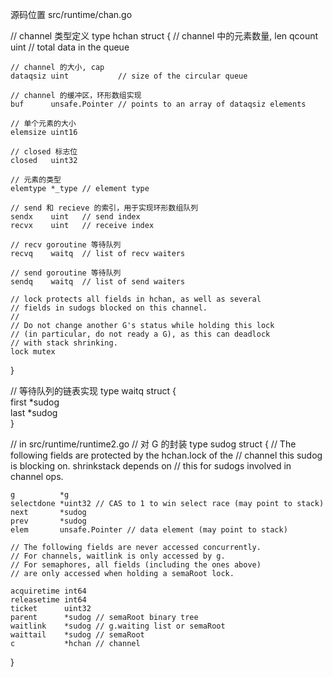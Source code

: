 源码位置 src/runtime/chan.go

// channel 类型定义
type hchan struct {
    // channel 中的元素数量, len
    qcount   uint           // total data in the queue
    
    // channel 的大小, cap
    dataqsiz uint           // size of the circular queue
    
    // channel 的缓冲区，环形数组实现
    buf      unsafe.Pointer // points to an array of dataqsiz elements
    
    // 单个元素的大小
    elemsize uint16
    
    // closed 标志位
    closed   uint32
    
    // 元素的类型
    elemtype *_type // element type
    
    // send 和 recieve 的索引，用于实现环形数组队列
    sendx    uint   // send index
    recvx    uint   // receive index
    
    // recv goroutine 等待队列
    recvq    waitq  // list of recv waiters
    
    // send goroutine 等待队列
    sendq    waitq  // list of send waiters

    // lock protects all fields in hchan, as well as several
    // fields in sudogs blocked on this channel.
    //
    // Do not change another G's status while holding this lock
    // (in particular, do not ready a G), as this can deadlock
    // with stack shrinking.
    lock mutex
}

// 等待队列的链表实现
type waitq struct {    
    first *sudog       
    last  *sudog       
}

// in src/runtime/runtime2.go
// 对 G 的封装
type sudog struct {
    // The following fields are protected by the hchan.lock of the
    // channel this sudog is blocking on. shrinkstack depends on
    // this for sudogs involved in channel ops.

    g          *g
    selectdone *uint32 // CAS to 1 to win select race (may point to stack)
    next       *sudog
    prev       *sudog
    elem       unsafe.Pointer // data element (may point to stack)

    // The following fields are never accessed concurrently.
    // For channels, waitlink is only accessed by g.
    // For semaphores, all fields (including the ones above)
    // are only accessed when holding a semaRoot lock.

    acquiretime int64
    releasetime int64
    ticket      uint32
    parent      *sudog // semaRoot binary tree
    waitlink    *sudog // g.waiting list or semaRoot
    waittail    *sudog // semaRoot
    c           *hchan // channel
}
